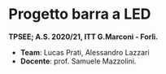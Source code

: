 # Progetto barra a LED

**TPSEE; A.S. 2020/21, ITT G.Marconi - Forlì.**

- **Team**: Lucas Prati, Alessandro Lazzari
- **Docente**: prof. Samuele Mazzolini.